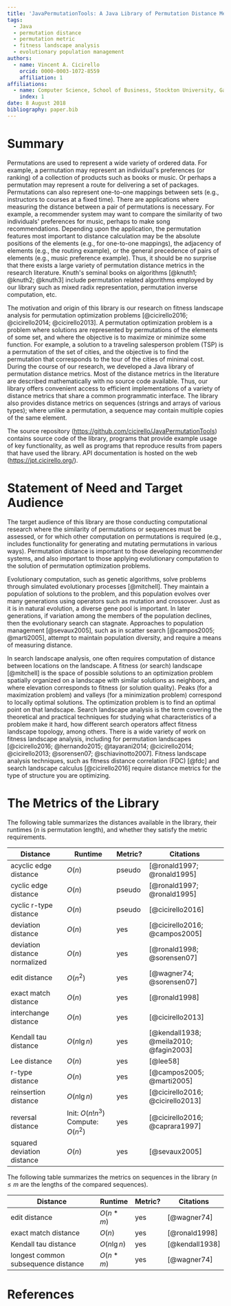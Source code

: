 ```yaml
---
title: 'JavaPermutationTools: A Java Library of Permutation Distance Metrics'
tags:
  - Java
  - permutation distance
  - permutation metric
  - fitness landscape analysis
  - evolutionary population management
authors:
  - name: Vincent A. Cicirello
    orcid: 0000-0003-1072-8559
    affiliation: 1
affiliations:
  - name: Computer Science, School of Business, Stockton University, Galloway, NJ 08205
    index: 1
date: 8 August 2018
bibliography: paper.bib
---
```


# Summary

Permutations are used to represent a wide variety of ordered data.  For example,
a permutation may represent an individual's preferences (or ranking) of a collection
of products such as books or music.  Or perhaps a permutation may represent a route
for delivering a set of packages.  Permutations can also represent one-to-one mappings 
between sets (e.g., instructors to courses at a fixed time).  There are applications 
where measuring the distance between a pair of permutations is necessary.  For example,
a recommender system may want to compare the similarity of two individuals' preferences 
for music, perhaps to make song recommendations.  Depending upon the application, 
the permutation features most important to distance calculation may be 
the absolute positions of the elements (e.g., for one-to-one mappings), the adjacency 
of elements (e.g., the routing example), or the general precedence of pairs of 
elements (e.g., music preference example).  Thus, it should be no surprise that there
exists a large variety of permutation distance metrics in the research literature.
Knuth's seminal books on algorithms [@knuth1; @knuth2; @knuth3] include permutation related 
algorithms employed by our library such as mixed radix representation, permutation 
inverse computation, etc.  

The motivation and origin of this library is our research on fitness landscape analysis 
for permutation optimization problems [@cicirello2016; @cicirello2014; @cicirello2013].  A 
permutation optimization problem is a problem where solutions are represented by 
permutations of the elements of some set, and where the objective is to maximize 
or minimize some function.  For example, a solution 
to a traveling salesperson problem (TSP) is a permutation of the set of cities, and the 
objective is to find the permutation that corresponds to the tour of the cities of minimal cost.
During the course of our research, we developed a Java library of permutation distance 
metrics.  Most of the distance metrics in the literature are described mathematically with 
no source code available.  Thus, our library offers convenient access to efficient 
implementations of a variety of distance metrics that share a common programmatic 
interface.  The library also provides distance metrics on sequences (strings and arrays of 
various types); where unlike a permutation, a sequence may contain multiple copies of the same element. 

The source repository (https://github.com/cicirello/JavaPermutationTools) 
contains source code of the library, programs that provide example 
usage of key functionality, as well as programs that reproduce results from papers that 
have used the library.  API documentation is hosted on the web (https://jpt.cicirello.org/).
 
# Statement of Need and Target Audience

The target audience of this library are those conducting computational research where
the similarity of permutations or sequences must be assessed, or for which other computation
on permutations is required (e.g., includes functionality for generating and mutating permutations
in various ways).  Permutation distance is important to those developing recommender systems,
and also important to those applying evolutionary computation to the solution
of permutation optimization problems.
 
Evolutionary computation, such as genetic algorithms, solve problems through 
simulated evolutionary processes [@mitchell].  They maintain a population of solutions 
to the problem, and this population evolves over many generations using operators 
such as mutation and crossover.  Just as it is in natural evolution, a diverse gene 
pool is important.  In later generations, if variation among the members of the population 
declines, then the evolutionary search can stagnate.  Approaches to population 
management [@sevaux2005], such as in scatter search [@campos2005; @marti2005], 
attempt to maintain population diversity, and require a means of measuring distance.

In search landscape analysis, one often requires computation of distance between locations on the
landscape.  A fitness (or search) landscape [@mitchell] is the space of possible solutions to an 
optimization problem spatially organized on a landscape with similar solutions as neighbors, and 
where elevation corresponds to fitness (or solution quality).  Peaks (for a maximization problem) 
and valleys (for a minimization problem) correspond to locally optimal solutions. The optimization 
problem is to find an optimal point on that landscape.  Search landscape analysis is the term 
covering the theoretical and practical techniques for studying what characteristics of a problem 
make it hard, how different search operators affect fitness landscape topology, among others.  There 
is a wide variety of work on fitness landscape analysis, including for permutation 
landscapes [@cicirello2016; @hernando2015; @tayarani2014; @cicirello2014; @cicirello2013; @sorensen07; @schiavinotto2007].
Fitness landscape analysis techniques, such as fitness distance correlation (FDC) [@fdc] and 
search landscape calculus [@cicirello2016] require distance metrics for the type of structure you are optimizing.

# The Metrics of the Library

The following table summarizes the distances available in the library, their runtimes
($n$ is permutation length), and whether they satisfy the metric requirements.

Distance | Runtime | Metric? | Citations
-------- | ------- | ------- | ---------
acyclic edge distance | $O(n)$ | pseudo | [@ronald1997; @ronald1995]
cyclic edge distance | $O(n)$ | pseudo | [@ronald1997; @ronald1995]
cyclic r-type distance | $O(n)$ | pseudo | [@cicirello2016]
deviation distance | $O(n)$ | yes | [@cicirello2016; @campos2005]
deviation distance normalized | $O(n)$ | yes | [@ronald1998; @sorensen07]
edit distance | $O(n^2)$ | yes | [@wagner74; @sorensen07]
exact match distance | $O(n)$ | yes | [@ronald1998]
interchange distance | $O(n)$ | yes | [@cicirello2013]
Kendall tau distance | $O(n \lg n)$ | yes | [@kendall1938; @meila2010; @fagin2003]
Lee distance | $O(n)$ | yes | [@lee58]
r-type distance | $O(n)$ | yes | [@campos2005; @marti2005]
reinsertion distance | $O(n \lg n)$ | yes | [@cicirello2016; @cicirello2013]
reversal distance | Init: $O(n!n^3)$ Compute: $O(n^2)$ | yes | [@cicirello2016; @caprara1997]
squared deviation distance | $O(n)$ | yes | [@sevaux2005]

The following table summarizes the metrics on
sequences in the library ($n \leq m$ are the lengths of the compared sequences).

Distance | Runtime | Metric? | Citations
-------- | ------- | ------- | ---------
edit distance | $O(n*m)$ | yes | [@wagner74]
exact match distance | $O(n)$ | yes | [@ronald1998]
Kendall tau distance | $O(n \lg n)$ | yes | [@kendall1938]
longest common subsequence distance | $O(n*m)$ | yes | [@wagner74]

# References
